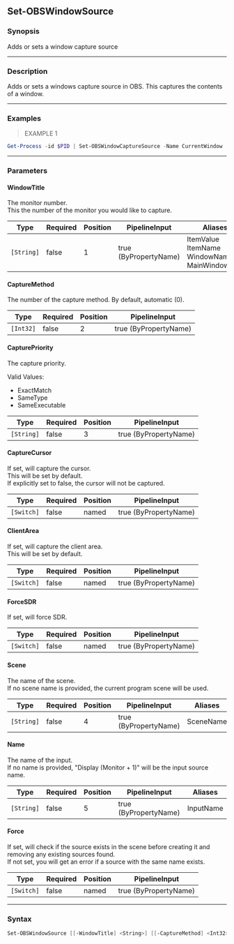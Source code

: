 Set-OBSWindowSource
-------------------




### Synopsis
Adds or sets a window capture source



---


### Description

Adds or sets a windows capture source in OBS.  This captures the contents of a window.



---


### Examples
> EXAMPLE 1

```PowerShell
Get-Process -id $PID | Set-OBSWindowCaptureSource -Name CurrentWindow
```


---


### Parameters
#### **WindowTitle**

The monitor number.    
This the number of the monitor you would like to capture.






|Type      |Required|Position|PipelineInput        |Aliases                                                  |
|----------|--------|--------|---------------------|---------------------------------------------------------|
|`[String]`|false   |1       |true (ByPropertyName)|ItemValue<br/>ItemName<br/>WindowName<br/>MainWindowTitle|



#### **CaptureMethod**

The number of the capture method.  By default, automatic (0).






|Type     |Required|Position|PipelineInput        |
|---------|--------|--------|---------------------|
|`[Int32]`|false   |2       |true (ByPropertyName)|



#### **CapturePriority**

The capture priority.



Valid Values:

* ExactMatch
* SameType
* SameExecutable






|Type      |Required|Position|PipelineInput        |
|----------|--------|--------|---------------------|
|`[String]`|false   |3       |true (ByPropertyName)|



#### **CaptureCursor**

If set, will capture the cursor.    
This will be set by default.    
If explicitly set to false, the cursor will not be captured.






|Type      |Required|Position|PipelineInput        |
|----------|--------|--------|---------------------|
|`[Switch]`|false   |named   |true (ByPropertyName)|



#### **ClientArea**

If set, will capture the client area.    
This will be set by default.






|Type      |Required|Position|PipelineInput        |
|----------|--------|--------|---------------------|
|`[Switch]`|false   |named   |true (ByPropertyName)|



#### **ForceSDR**

If set, will force SDR.






|Type      |Required|Position|PipelineInput        |
|----------|--------|--------|---------------------|
|`[Switch]`|false   |named   |true (ByPropertyName)|



#### **Scene**

The name of the scene.    
If no scene name is provided, the current program scene will be used.






|Type      |Required|Position|PipelineInput        |Aliases  |
|----------|--------|--------|---------------------|---------|
|`[String]`|false   |4       |true (ByPropertyName)|SceneName|



#### **Name**

The name of the input.    
If no name is provided, "Display $($Monitor + 1)" will be the input source name.






|Type      |Required|Position|PipelineInput        |Aliases  |
|----------|--------|--------|---------------------|---------|
|`[String]`|false   |5       |true (ByPropertyName)|InputName|



#### **Force**

If set, will check if the source exists in the scene before creating it and removing any existing sources found.    
If not set, you will get an error if a source with the same name exists.






|Type      |Required|Position|PipelineInput        |
|----------|--------|--------|---------------------|
|`[Switch]`|false   |named   |true (ByPropertyName)|





---


### Syntax
```PowerShell
Set-OBSWindowSource [[-WindowTitle] <String>] [[-CaptureMethod] <Int32>] [[-CapturePriority] <String>] [-CaptureCursor] [-ClientArea] [-ForceSDR] [[-Scene] <String>] [[-Name] <String>] [-Force] [<CommonParameters>]
```
